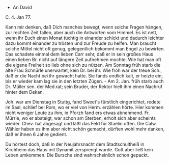 + An David

 C. 4. Jan 77.

Kann mir denken, daß Dich manches bewegt, wenn solche Fragen hängen, zur rechten Zeit fallen, aber auch die Antworten vom Himmel. Es ist nett, wenn ihr Euch einen Monat tüchtig in einander schickt und dadurch leichter dazu kommt einander zu trösten und zur Freude zu helfen. Man braucht solche Mittel nicht oft genug, gelegentlich bekommt man Engel zu bewirten. Das schadete einmal dem lieben Carr sehr, daß er in sein großes Haus einen lieben Br. nicht auf längere Zeit aufnehmen mochte. Wie hat man oft die eigene Freiheit so lieb ohne sich zu nützen. Am Sonntag früh starb die alte Frau Schnürle unerwartet, kein Dr. bei ihr. Wie froh war der treue Sch., daß er die Nacht bei ihr gewacht hatte. Sie fands endlich kalt, er heizte ein, bis er wieder kam lag sie in den letzten Zügen. - Am 2. Jan. früh starb auch Dr. Müller sen. der Med.rat; sein Bruder, der Rektor hielt ihm einen Nachruf hinter dem Dekan.

Joh. war am Dienstag in Stuttg, fand Sweet's fürstlich eingerichtet, redete im Saal, schlief bei Rom, wo er viel von Herm. erzählen hörte. Hier kommen nicht weniger Leute zu ihm, in Pforzh fand ers etwas abnehmend. Fr. Mürrle, wo er absteigt, war schon am Sterben, erholt sich aber scheints wieder. 
Chev. hat abgesagt und läßt das Feld für Staelin offen. Die Calw. Wähler haben es ihm aber nicht schön gemacht, dürften wohl mehr danken, daß er ihnen 6 Jahre gedient.

Du hörtest doch, daß in der Neujahrsnacht dem Stadtschultheiß in Kirchheim das Haus mit Dynamit zersprengt wurde. Gott aber ließ kein Leben umkommen. Die Bursche sind wahrscheinlich schon gepackt.
